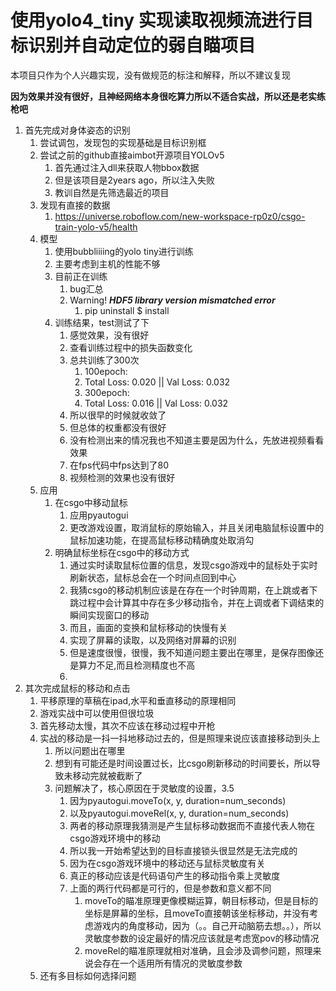 # 使用yolo4_tiny 实现读取视频流进行目标识别并自动定位的弱自瞄项目

本项目只作为个人兴趣实现，没有做规范的标注和解释，所以不建议复现

**因为效果并没有很好，且神经网络本身很吃算力所以不适合实战，所以还是老实练枪吧**

1. 首先完成对身体姿态的识别
   1. 尝试调包，发现包的实现基础是目标识别框
   2. 尝试之前的github直接aimbot开源项目YOLOv5
      1. 首先通过注入dll来获取人物bbox数据
      2. 但是该项目是2years ago，所以注入失败
      3. 教训自然是先筛选最近的项目
   3. 发现有直接的数据
      1. https://universe.roboflow.com/new-workspace-rp0z0/csgo-train-yolo-v5/health
   4. 模型
      1. 使用bubbliiiing的yolo tiny进行训练
      2. 主要考虑到主机的性能不够
      3. 目前正在训练
         1. bug汇总
         2. Warning! ***HDF5 library version mismatched error***
            1. pip uninstall $ install
      4. 训练结果，test测试了下
         1. 感觉效果，没有很好
         2. 查看训练过程中的损失函数变化
         3. 总共训练了300次
            1. 100epoch:
            2. Total Loss: 0.020 || Val Loss: 0.032
            3. 300epoch:
            4. Total Loss: 0.016 || Val Loss: 0.032
         4. 所以很早的时候就收敛了
         5. 但总体的权重都没有很好
         6. 没有检测出来的情况我也不知道主要是因为什么，先放进视频看看效果
         7. 在fps代码中fps达到了80
         8. 视频检测的效果也没有很好
   5. 应用
      1. 在csgo中移动鼠标
         1. 应用pyautogui
         2. 更改游戏设置，取消鼠标的原始输入，并且关闭电脑鼠标设置中的鼠标加速功能，在提高鼠标移动精确度处取消勾
      2. 明确鼠标坐标在csgo中的移动方式
         1. 通过实时读取鼠标位置的信息，发现csgo游戏中的鼠标处于实时刷新状态，鼠标总会在一个时间点回到中心
         2. 我猜csgo的移动机制应该是在存在一个时钟周期，在上跳或者下跳过程中会计算其中存在多少移动指令，并在上调或者下调结束的瞬间实现窗口的移动
         3. 而且，画面的变换和鼠标移动的快慢有关
         4. 实现了屏幕的读取，以及网络对屏幕的识别
         5. 但是速度很慢，很慢，我不知道问题主要出在哪里，是保存图像还是算力不足,而且检测精度也不高
         6. 
2. 其次完成鼠标的移动和点击
   1. 平移原理的草稿在ipad,水平和垂直移动的原理相同
   2. 游戏实战中可以使用但很垃圾
   3. 首先移动太慢，其次不应该在移动过程中开枪
   4. 实战的移动是一抖一抖地移动过去的，但是照理来说应该直接移动到头上
      1. 所以问题出在哪里
      2. 想到有可能还是时间设置过长，比csgo刷新移动的时间要长，所以导致未移动完就被截断了
      3. 问题解决了，核心原因在于灵敏度的设置，3.5
         1. 因为pyautogui.moveTo(x, y, duration=num_seconds)  
         2. 以及pyautogui.moveRel(x, y, duration=num_seconds)  
         3. 两者的移动原理我猜测是产生鼠标移动数据而不直接代表人物在csgo游戏环境中的移动
         4. 所以我一开始希望达到的目标直接锁头很显然是无法完成的
         5. 因为在csgo游戏环境中的移动还与鼠标灵敏度有关
         6. 真正的移动应该是代码语句产生的移动指令乘上灵敏度
         7. 上面的两行代码都是可行的，但是参数和意义都不同
            1. moveTo的瞄准原理更像模糊运算，朝目标移动，但是目标的坐标是屏幕的坐标，且moveTo直接朝该坐标移动，并没有考虑游戏内的角度移动，因为（。。自己开动脑筋去想。。），所以灵敏度参数的设定最好的情况应该就是考虑宽pov的移动情况
            2. moveRel的瞄准原理就相对准确，且会涉及调参问题，照理来说会存在一个适用所有情况的灵敏度参数
   5. 还有多目标如何选择问题
